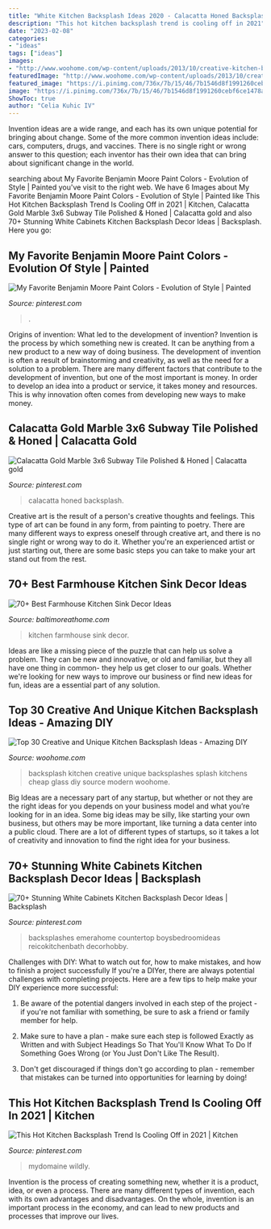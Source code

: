 ```yaml
---
title: "White Kitchen Backsplash Ideas 2020 - Calacatta Honed Backsplash"
description: "This hot kitchen backsplash trend is cooling off in 2021"
date: "2023-02-08"
categories:
- "ideas"
tags: ["ideas"]
images:
- "http://www.woohome.com/wp-content/uploads/2013/10/creative-kitchen-backsplash-ideas-24.jpg"
featuredImage: "http://www.woohome.com/wp-content/uploads/2013/10/creative-kitchen-backsplash-ideas-24.jpg"
featured_image: "https://i.pinimg.com/736x/7b/15/46/7b1546d8f1991260cebf6ce1478a4ee3.jpg"
image: "https://i.pinimg.com/736x/7b/15/46/7b1546d8f1991260cebf6ce1478a4ee3.jpg"
ShowToc: true
author: "Celia Kuhic IV"
---
```



Invention ideas are a wide range, and each has its own unique potential for bringing about change. Some of the more common invention ideas include: cars, computers, drugs, and vaccines. There is no single right or wrong answer to this question; each inventor has their own idea that can bring about significant change in the world.

	

		
searching about My Favorite Benjamin Moore Paint Colors - Evolution of Style | Painted you've visit to the right web. We have 6 Images about My Favorite Benjamin Moore Paint Colors - Evolution of Style | Painted like This Hot Kitchen Backsplash Trend Is Cooling Off in 2021 | Kitchen, Calacatta Gold Marble 3x6 Subway Tile Polished &amp; Honed | Calacatta gold and also 70+ Stunning White Cabinets Kitchen Backsplash Decor Ideas | Backsplash. Here you go:
		
    
## My Favorite Benjamin Moore Paint Colors - Evolution Of Style | Painted

<img loading=lazy src="https://i.pinimg.com/736x/db/bb/49/dbbb499d432827e5c75008bc2da91aba.jpg" onerror="this.onerror=null;this.src='https://tse4.mm.bing.net/th?id=OIP.oCexHdkAI2LWV4U16WSs-gHaLY&amp;pid=15.1';" alt="My Favorite Benjamin Moore Paint Colors - Evolution of Style | Painted">

_Source: pinterest.com_

>. 

	

Origins of invention: What led to the development of invention?
Invention is the process by which something new is created. It can be anything from a new product to a new way of doing business. The development of invention is often a result of brainstorming and creativity, as well as the need for a solution to a problem. There are many different factors that contribute to the development of invention, but one of the most important is money. In order to develop an idea into a product or service, it takes money and resources. This is why innovation often comes from developing new ways to make money.

    
## Calacatta Gold Marble 3x6 Subway Tile Polished &amp; Honed | Calacatta Gold

<img loading=lazy src="https://i.pinimg.com/736x/7b/15/46/7b1546d8f1991260cebf6ce1478a4ee3.jpg" onerror="this.onerror=null;this.src='https://tse3.mm.bing.net/th?id=OIP.0TPZU82hpYs5V6G1XFzwuQHaJ3&amp;pid=15.1';" alt="Calacatta Gold Marble 3x6 Subway Tile Polished &amp; Honed | Calacatta gold">

_Source: pinterest.com_

>calacatta honed backsplash. 

	

Creative art is the result of a person's creative thoughts and feelings. This type of art can be found in any form, from painting to poetry. There are many different ways to express oneself through creative art, and there is no single right or wrong way to do it. Whether you're an experienced artist or just starting out, there are some basic steps you can take to make your art stand out from the rest.

    
## 70+ Best Farmhouse Kitchen Sink Decor Ideas

<img loading=lazy src="https://www.baltimoreathome.com/wp-content/uploads/2018/04/Best-Farmhouse-Kitchen-Sink-Decor-Ideas-49.jpg" onerror="this.onerror=null;this.src='https://tse4.mm.bing.net/th?id=OIP.BV2dSPrJyDEUADb4qjQBiQHaJ3&amp;pid=15.1';" alt="70+ Best Farmhouse Kitchen Sink Decor Ideas">

_Source: baltimoreathome.com_

>kitchen farmhouse sink decor. 

	

Ideas are like a missing piece of the puzzle that can help us solve a problem. They can be new and innovative, or old and familiar, but they all have one thing in common- they help us get closer to our goals. Whether we're looking for new ways to improve our business or find new ideas for fun, ideas are a essential part of any solution.

    
## Top 30 Creative And Unique Kitchen Backsplash Ideas - Amazing DIY

<img loading=lazy src="http://www.woohome.com/wp-content/uploads/2013/10/creative-kitchen-backsplash-ideas-24.jpg" onerror="this.onerror=null;this.src='https://tse1.mm.bing.net/th?id=OIP.2_n3e3S7Jf02dB48VmaHDwHaJ4&amp;pid=15.1';" alt="Top 30 Creative and Unique Kitchen Backsplash Ideas - Amazing DIY">

_Source: woohome.com_

>backsplash kitchen creative unique backsplashes splash kitchens cheap glass diy source modern woohome. 

	

Big Ideas are a necessary part of any startup, but whether or not they are the right ideas for you depends on your business model and what you’re looking for in an idea. Some big ideas may be silly, like starting your own business, but others may be more important, like turning a data center into a public cloud. There are a lot of different types of startups, so it takes a lot of creativity and innovation to find the right idea for your business.

    
## 70+ Stunning White Cabinets Kitchen Backsplash Decor Ideas | Backsplash

<img loading=lazy src="https://i.pinimg.com/736x/71/da/16/71da162957bc722047102b4f3e5103ad.jpg" onerror="this.onerror=null;this.src='https://tse2.mm.bing.net/th?id=OIP.wcCjC8P-dF1SErFoNIK83wHaLH&amp;pid=15.1';" alt="70+ Stunning White Cabinets Kitchen Backsplash Decor Ideas | Backsplash">

_Source: pinterest.com_

>backsplashes emerahome countertop boysbedroomideas reicokitchenbath decorhobby. 

	

Challenges with DIY: What to watch out for, how to make mistakes, and how to finish a project successfully
If you're a DIYer, there are always potential challenges with completing projects. Here are a few tips to help make your DIY experience more successful: 
1. Be aware of the potential dangers involved in each step of the project - if you're not familiar with something, be sure to ask a friend or family member for help.

2. Make sure to have a plan - make sure each step is followed Exactly as Written and with Subject Headings So That You'll Know What To Do If Something Goes Wrong (or You Just Don't Like The Result).

3. Don't get discouraged if things don't go according to plan - remember that mistakes can be turned into opportunities for learning by doing!

    
## This Hot Kitchen Backsplash Trend Is Cooling Off In 2021 | Kitchen

<img loading=lazy src="https://i.pinimg.com/736x/a8/bb/b8/a8bbb8ad8e58187d818fd16990f72c5b.jpg" onerror="this.onerror=null;this.src='https://tse1.mm.bing.net/th?id=OIP.FhAt28t8Ra_Lg8RIb4ko7wHaJ3&amp;pid=15.1';" alt="This Hot Kitchen Backsplash Trend Is Cooling Off in 2021 | Kitchen">

_Source: pinterest.com_

>mydomaine wildly. 

	

Invention is the process of creating something new, whether it is a product, idea, or even a process. There are many different types of invention, each with its own advantages and disadvantages. On the whole, invention is an important process in the economy, and can lead to new products and processes that improve our lives.

